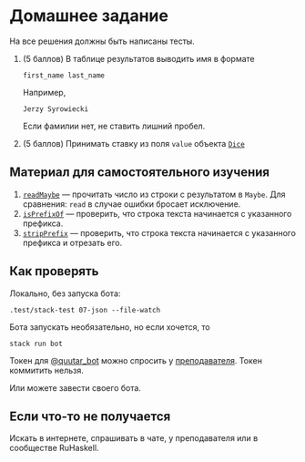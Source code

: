 # Домашнее задание

На все решения должны быть написаны тесты.

1.  (5 баллов) В таблице результатов выводить имя в формате

        first_name last_name

    Например,

        Jerzy Syrowiecki

    Если фамилии нет, не ставить лишний пробел.

2.  (5 баллов) Принимать ставку из поля `value` объекта [`Dice`](https://core.telegram.org/bots/api#dice)

## Материал для самостоятельного изучения

1.  [`readMaybe`](https://hackage.haskell.org/package/base/docs/Text-Read.html#v:readMaybe) — прочитать число из строки с результатом в `Maybe`. Для сравнения: `read` в случае ошибки бросает исключение.
2.  [`isPrefixOf`](https://hackage.haskell.org/package/text/docs/Data-Text.html#v:isPrefixOf) — проверить, что строка текста начинается с указанного префикса.
3.  [`stripPrefix`](https://hackage.haskell.org/package/text/docs/Data-Text.html#v:stripPrefix) — проверить, что строка текста начинается с указанного префикса и отрезать его.

## Как проверять

Локально, без запуска бота:

    .test/stack-test 07-json --file-watch

Бота запускать необязательно, но если хочется, то

    stack run bot

Токен для [@quutar_bot](https://t.me/quutar_bot) можно спросить у [преподавателя](https://t.me/cblp_su). Токен коммитить нельзя.

Или можете завести своего бота.

## Если что-то не получается

Искать в интернете, спрашивать в чате, у преподавателя или в сообществе RuHaskell.
